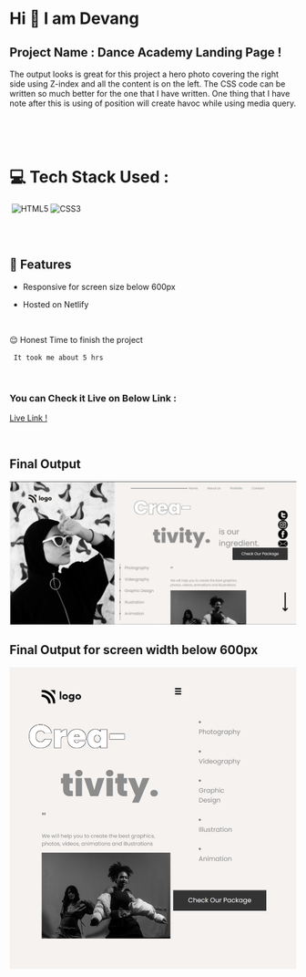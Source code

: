 # Hi 👋 I am Devang 
 


## Project Name : **Dance Academy Landing Page !**

The output looks is great for this project a hero photo covering the right side using Z-index and all the content is on the left. The CSS code can be written so much better for the one that I have written. One thing that I have note after this is using of position will create havoc while using media query.


</br>

​

# 💻 Tech Stack Used :

​
![HTML5](https://img.shields.io/badge/html5-%23E34F26.svg?style=for-the-badge&logo=html5&logoColor=white) ![CSS3](https://img.shields.io/badge/css3-%231572B6.svg?style=for-the-badge&logo=css3&logoColor=white) 

</br>
​

## 📝 Features

- Responsive for screen size below 600px

- Hosted on Netlify

</br>

😌 Honest Time to finish the project

     It took me about 5 hrs

</br>

### You can Check it Live on Below Link :


[Live Link !](https://dnce-academy.netlify.app/)

</br>

##  Final Output

![pic](./pic.png)
</br>

##  Final Output for screen width below 600px
![pic](./mobile.png)

​

